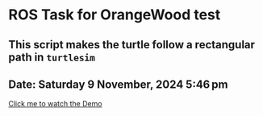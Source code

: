 # ROS Task for OrangeWood test
## This script makes the turtle follow a rectangular path in `turtlesim`

## Date: Saturday 9 November, 2024 5:46 pm

[Click me to watch the Demo](https://drive.google.com/file/d/1tVJXZL2usqb4UVtFog9taOKqtwP0USmV/view?usp=drive_link)


